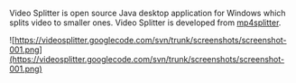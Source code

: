 Video Splitter is open source Java desktop application for Windows which splits video to smaller ones. Video Splitter is developed from [mp4splitter](https://code.google.com/p/mp4splitter/).

![https://videosplitter.googlecode.com/svn/trunk/screenshots/screenshot-001.png](https://videosplitter.googlecode.com/svn/trunk/screenshots/screenshot-001.png)